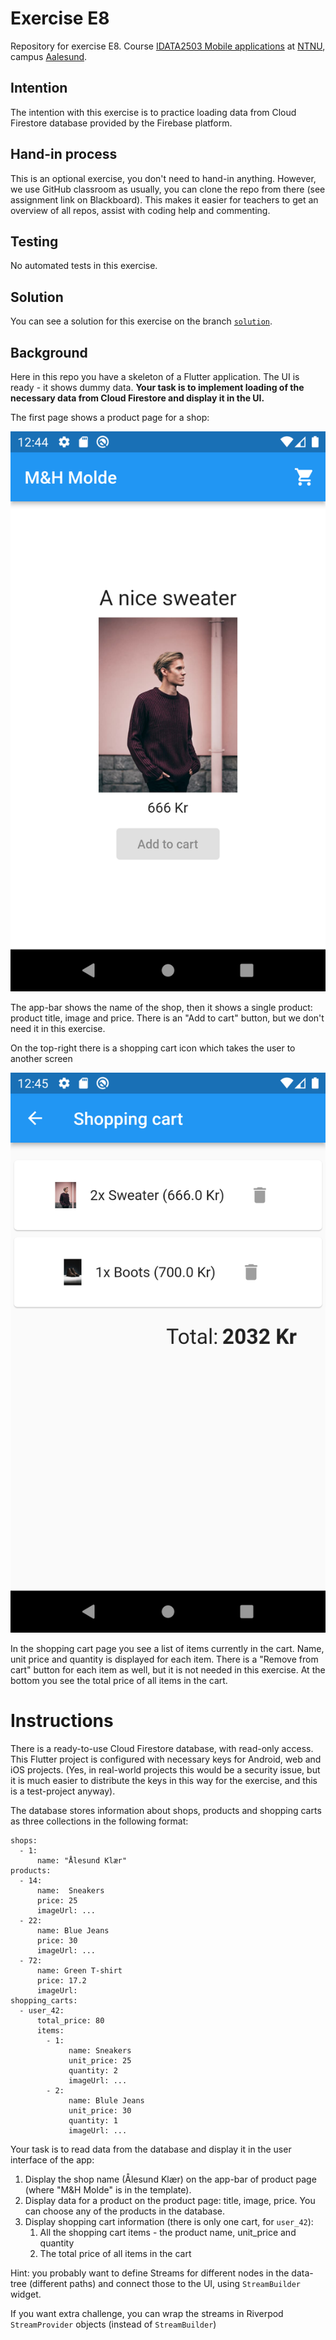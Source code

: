 # Exercise E8

Repository for exercise E8.
Course [IDATA2503 Mobile applications](https://www.ntnu.edu/studies/courses/IDATA2503)
at [NTNU](https://ntnu.edu), campus [Aalesund](https://www.ntnu.edu/alesund).

## Intention

The intention with this exercise is to practice loading data from Cloud Firestore database provided
by the Firebase platform.

## Hand-in process

This is an optional exercise, you don't need to hand-in anything. However, we use GitHub classroom
as usually, you can clone the repo from there (see assignment link on Blackboard). This makes it
easier for teachers to get an overview of all repos, assist with coding help and commenting.

## Testing

No automated tests in this exercise.

## Solution

You can see a solution for this exercise on the
branch [`solution`](https://github.com/NTNU-MobileApps/exercise-e8-template/tree/solution).

## Background

Here in this repo you have a skeleton of a Flutter application. The UI is ready - it shows dummy
data. **Your task is to implement loading of the necessary data from Cloud Firestore and display it
in the UI.**

The first page shows a product page for a shop:

<img alt="Screenshot of the product page" src="product_page.png" width="540"/>

The app-bar shows the name of the shop, then it shows a single product: product title, image and
price. There is an "Add to cart" button, but we don't need it in this exercise.

On the top-right there is a shopping cart icon which takes the user to another screen

<img alt="Screenshot of the shopping cart page" src="shopping_cart.png" width="540"/>

In the shopping cart page you see a list of items currently in the cart. Name, unit price and
quantity is displayed for each item. There is a "Remove from cart" button for each item as well, but
it is not needed in this exercise. At the bottom you see the total price of all items in the cart.

# Instructions

There is a ready-to-use Cloud Firestore database, with read-only access. This Flutter project is
configured with necessary keys for Android, web and iOS projects. (Yes, in real-world projects this
would be a security issue, but it is much easier to distribute the keys in this way for the
exercise, and this is a test-project anyway).

The database stores information about shops, products and shopping carts as three collections in the
following format:

```
shops:
  - 1:
      name: "Ålesund Klær"    
products:
  - 14:
      name:  Sneakers
      price: 25
      imageUrl: ...
  - 22:
      name: Blue Jeans
      price: 30
      imageUrl: ...
  - 72:
      name: Green T-shirt
      price: 17.2
      imageUrl:
shopping_carts:
  - user_42:
      total_price: 80
      items:
        - 1:
             name: Sneakers
             unit_price: 25
             quantity: 2
             imageUrl: ...
        - 2: 
             name: Blule Jeans
             unit_price: 30
             quantity: 1
             imageUrl: ...
```

Your task is to read data from the database and display it in the user interface of the app:

1. Display the shop name (Ålesund Klær) on the app-bar of product page (where "M&H Molde" is in the
   template).
2. Display data for a product on the product page: title, image, price. You can choose any of the
   products in the database.
3. Display shopping cart information (there is only one cart, for `user_42`):
    1. All the shopping cart items - the product name, unit_price and quantity
    2. The total price of all items in the cart

Hint: you probably want to define Streams for different nodes in the data-tree (different paths) and
connect those to the UI, using `StreamBuilder` widget.

If you want extra challenge, you can wrap the streams in Riverpod `StreamProvider` objects (instead
of `StreamBuilder`) 